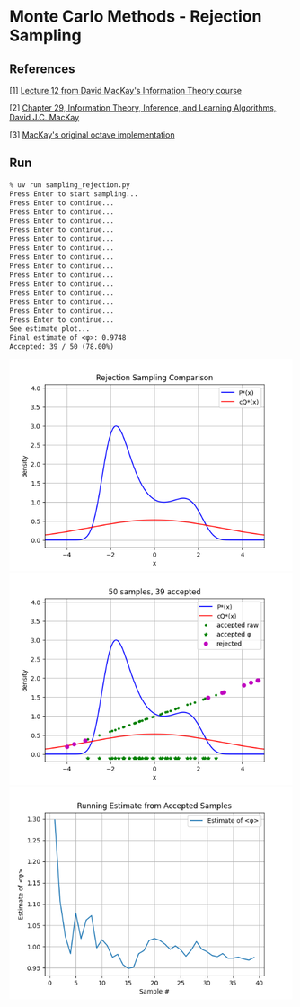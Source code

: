 Monte Carlo Methods - Rejection Sampling
=====================

References
----------

[1] [Lecture 12 from David MacKay's Information Theory course](https://videolectures.net/videos/mackay_course_12)

[2] [Chapter 29, Information Theory, Inference, and Learning Algorithms, David J.C. MacKay](https://www.inference.org.uk/mackay/Book.html)

[3] [MacKay's original octave implementation](https://www.inference.org.uk/mackay/itprnn/code/mcmc/)

Run
---

```
% uv run sampling_rejection.py
Press Enter to start sampling...
Press Enter to continue...
Press Enter to continue...
Press Enter to continue...
Press Enter to continue...
Press Enter to continue...
Press Enter to continue...
Press Enter to continue...
Press Enter to continue...
Press Enter to continue...
Press Enter to continue...
Press Enter to continue...
Press Enter to continue...
Press Enter to continue...
Press Enter to continue...
See estimate plot...
Final estimate of <φ>: 0.9748
Accepted: 39 / 50 (78.00%)
```

![PNG](https://raw.githubusercontent.com/jesper-olsen/mackay/main/Assets/RejectionSampling1.png)
![PNG](https://raw.githubusercontent.com/jesper-olsen/mackay/main/Assets/RejectionSampling3.png)
![PNG](https://raw.githubusercontent.com/jesper-olsen/mackay/main/Assets/RejectionSampling4.png)

